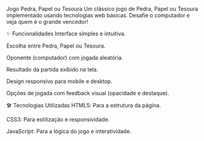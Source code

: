 Jogo Pedra, Papel ou Tesoura
Um clássico jogo de Pedra, Papel ou Tesoura implementado usando tecnologias web básicas. Desafie o computador e veja quem é o grande vencedor!

✨ Funcionalidades
Interface simples e intuitiva.

Escolha entre Pedra, Papel ou Tesoura.

Oponente (computador) com jogada aleatória.

Resultado da partida exibido na tela.

Design responsivo para mobile e desktop.

Opções de jogada com feedback visual (opacidade e destaque).

🛠️ Tecnologias Utilizadas
HTML5: Para a estrutura da página.

CSS3: Para estilização e responsividade.

JavaScript: Para a lógica do jogo e interatividade.